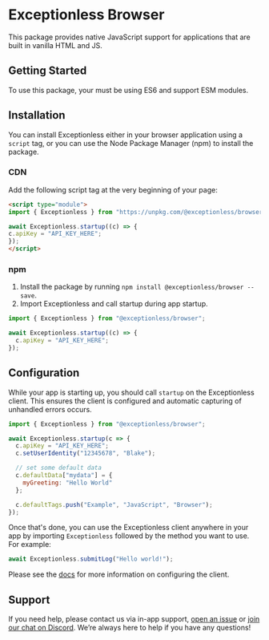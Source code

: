 # Exceptionless Browser

This package provides native JavaScript support for applications that are built
in vanilla HTML and JS.

## Getting Started

To use this package, your must be using ES6 and support ESM modules.

## Installation

You can install Exceptionless either in your browser application using a `script`
tag, or you can use the Node Package Manager (npm) to install the package.

### CDN

  Add the following script tag at the very beginning of your page:

  ```html
<script type="module">
import { Exceptionless } from "https://unpkg.com/@exceptionless/browser";

await Exceptionless.startup((c) => {
  c.apiKey = "API_KEY_HERE";
});
</script>
  ```

### npm

  1. Install the package by running `npm install @exceptionless/browser --save`.
  2. Import Exceptionless and call startup during app startup.

  ```js
  import { Exceptionless } from "@exceptionless/browser";

  await Exceptionless.startup((c) => {
    c.apiKey = "API_KEY_HERE";
  });
  ```

## Configuration

While your app is starting up, you should call `startup` on the Exceptionless
client. This ensures the client is configured and automatic capturing of
unhandled errors occurs.

```js
import { Exceptionless } from "@exceptionless/browser";

await Exceptionless.startup(c => {
  c.apiKey = "API_KEY_HERE";
  c.setUserIdentity("12345678", "Blake");

  // set some default data
  c.defaultData["mydata"] = {
    myGreeting: "Hello World"
  };

  c.defaultTags.push("Example", "JavaScript", "Browser");
});
```

Once that's done, you can use the Exceptionless client anywhere in your app by
importing `Exceptionless` followed by the method you want to use. For example:

```js
await Exceptionless.submitLog("Hello world!");
```

Please see the [docs](https://exceptionless.com/docs/clients/javascript/) for
more information on configuring the client.

## Support

If you need help, please contact us via in-app support,
[open an issue](https://github.com/exceptionless/Exceptionless.JavaScript/issues/new)
or [join our chat on Discord](https://discord.gg/6HxgFCx). We’re always here to
help if you have any questions!
